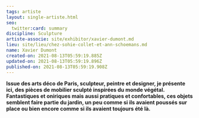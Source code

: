 ```yaml
---
tags: artiste
layout: single-artiste.html
seo:
  twitter:card: summary
discipline: Sculpture
artiste-associe: site/exhibitor/xavier-dumont.md
lieu: site/lieu/chez-sohie-collet-et-ann-schoemans.md
name: Xavier Dumont
created-on: 2021-08-13T05:59:19.885Z
updated-on: 2021-08-13T05:59:19.896Z
published-on: 2021-08-13T05:59:19.908Z
---
```

<!--StartFragment-->

**Issue des arts déco de Paris, sculpteur, peintre et designer, je présente ici, des pièces de mobilier sculpté inspirées du monde végétal. Fantastiques et oniriques mais aussi pratiques et confortables, ces objets semblent faire partie du jardin, un peu comme si ils avaient poussés sur place ou bien encore comme si ils avaient toujours été là.**

<!--EndFragment-->